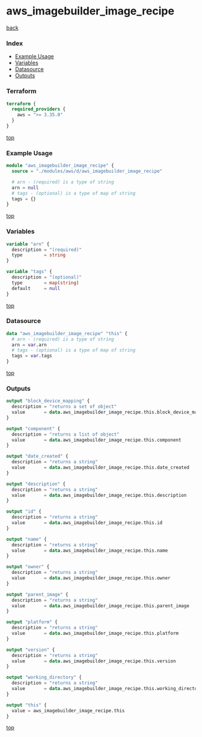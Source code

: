 # aws_imagebuilder_image_recipe

[back](../aws.md)

### Index

- [Example Usage](#example-usage)
- [Variables](#variables)
- [Datasource](#datasource)
- [Outputs](#outputs)

### Terraform

```terraform
terraform {
  required_providers {
    aws = ">= 3.35.0"
  }
}
```

[top](#index)

### Example Usage

```terraform
module "aws_imagebuilder_image_recipe" {
  source = "./modules/aws/d/aws_imagebuilder_image_recipe"

  # arn - (required) is a type of string
  arn = null
  # tags - (optional) is a type of map of string
  tags = {}
}
```

[top](#index)

### Variables

```terraform
variable "arn" {
  description = "(required)"
  type        = string
}

variable "tags" {
  description = "(optional)"
  type        = map(string)
  default     = null
}
```

[top](#index)

### Datasource

```terraform
data "aws_imagebuilder_image_recipe" "this" {
  # arn - (required) is a type of string
  arn = var.arn
  # tags - (optional) is a type of map of string
  tags = var.tags
}
```

[top](#index)

### Outputs

```terraform
output "block_device_mapping" {
  description = "returns a set of object"
  value       = data.aws_imagebuilder_image_recipe.this.block_device_mapping
}

output "component" {
  description = "returns a list of object"
  value       = data.aws_imagebuilder_image_recipe.this.component
}

output "date_created" {
  description = "returns a string"
  value       = data.aws_imagebuilder_image_recipe.this.date_created
}

output "description" {
  description = "returns a string"
  value       = data.aws_imagebuilder_image_recipe.this.description
}

output "id" {
  description = "returns a string"
  value       = data.aws_imagebuilder_image_recipe.this.id
}

output "name" {
  description = "returns a string"
  value       = data.aws_imagebuilder_image_recipe.this.name
}

output "owner" {
  description = "returns a string"
  value       = data.aws_imagebuilder_image_recipe.this.owner
}

output "parent_image" {
  description = "returns a string"
  value       = data.aws_imagebuilder_image_recipe.this.parent_image
}

output "platform" {
  description = "returns a string"
  value       = data.aws_imagebuilder_image_recipe.this.platform
}

output "version" {
  description = "returns a string"
  value       = data.aws_imagebuilder_image_recipe.this.version
}

output "working_directory" {
  description = "returns a string"
  value       = data.aws_imagebuilder_image_recipe.this.working_directory
}

output "this" {
  value = aws_imagebuilder_image_recipe.this
}
```

[top](#index)